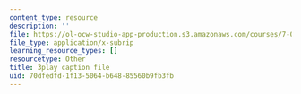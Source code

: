 ```yaml
---
content_type: resource
description: ''
file: https://ol-ocw-studio-app-production.s3.amazonaws.com/courses/7-016-introductory-biology-fall-2018/70dfedfd1f135064b64885560b9fb3fb_QTdJiG7mV40.vtt
file_type: application/x-subrip
learning_resource_types: []
resourcetype: Other
title: 3play caption file
uid: 70dfedfd-1f13-5064-b648-85560b9fb3fb
---
```

